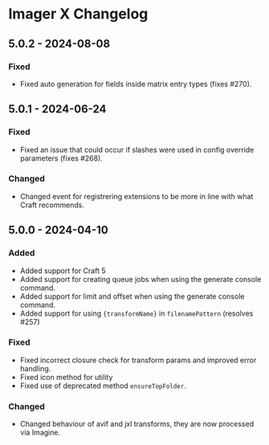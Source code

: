 # Imager X Changelog

## 5.0.2 - 2024-08-08

### Fixed
- Fixed auto generation for fields inside matrix entry types (fixes #270).

## 5.0.1 - 2024-06-24

### Fixed
- Fixed an issue that could occur if slashes were used in config override parameters (fixes #268).

### Changed
- Changed event for registrering extensions to be more in line with what Craft recommends.

## 5.0.0 - 2024-04-10

### Added
- Added support for Craft 5
- Added support for creating queue jobs when using the generate console command.
- Added support for limit and offset when using the generate console command.
- Added support for using `{transformName}` in `filenamePattern` (resolves #257)

### Fixed
- Fixed incorrect closure check for transform params and improved error handling.
- Fixed icon method for utility
- Fixed use of deprecated method `ensureTopFolder`.

### Changed
- Changed behaviour of avif and jxl transforms, they are now processed via Imagine.

